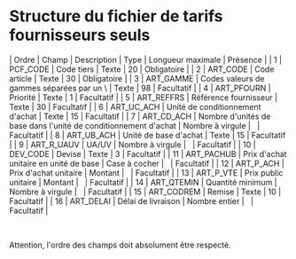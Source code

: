 # Structure du fichier de tarifs fournisseurs seuls









| Ordre | Champ | Description | Type | Longueur
maximale | Présence |
| 1 | PCF\_CODE | Code tiers | Texte | 20 | Obligatoire |
| 2 | ART\_CODE | Code article | Texte | 30 | Obligatoire |
| 3 | ART\_GAMME | Codes valeurs de gammes séparées par un \ | Texte | 98 | Facultatif |
| 4 | ART\_PFOURN | Priorité | Texte | 1 | Facultatif |
| 5 | ART\_REFFRS | Référence fournisseur | Texte | 30 | Facultatif |
| 6 | ART\_UC\_ACH | Unité de conditionnement d'achat | Texte | 15 | Facultatif |
| 7 | ART\_CD\_ACH | Nombre d'unités de base dans l'unité de conditionnement d'achat | Nombre à virgule |   | Facultatif |
| 8 | ART\_UB\_ACH | Unité de base d'achat | Texte | 15 | Facultatif |
| 9 | ART\_R\_UAUV | UA/UV | Nombre à virgule |   | Facultatif |
| 10 | DEV\_CODE | Devise | Texte | 3 | Facultatif |
| 11 | ART\_PACHUB | Prix d'achat unitaire en unité de base | Case à cocher |   | Facultatif |
| 12 | ART\_P\_ACH | Prix d'achat unitaire | Montant |   | Facultatif |
| 13 | ART\_P\_VTE | Prix public unitaire | Montant |   | Facultatif |
| 14 | ART\_QTEMIN | Quantité minimum | Nombre à virgule |   | Facultatif |
| 15 | ART\_CODREM | Remise | Texte | 10 | Facultatif |
| 16 | ART\_DELAI | Délai de livraison | Nombre entier |   | Facultatif |


 


Attention, l'ordre des champs doit absolument être respecté.


 


 


